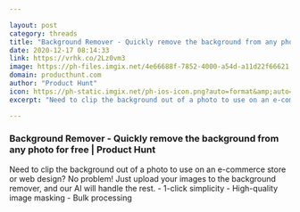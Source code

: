 ```yaml
---

layout: post
category: threads
title: "Background Remover - Quickly remove the background from any photo for free"
date: 2020-12-17 08:14:33
link: https://vrhk.co/2Lz0vm3
image: https://ph-files.imgix.net/4e66688f-7852-4000-a54d-a11d22f66621.jpeg?auto=format&fit=crop&frame=1&h=512&w=1024
domain: producthunt.com
author: "Product Hunt"
icon: https://ph-static.imgix.net/ph-ios-icon.png?auto=format&amp;auto=compress
excerpt: "Need to clip the background out of a photo to use on an e-commerce store or web design? No problem! Just upload your images to the background remover, and our AI will handle the rest. - 1-click simplicity - High-quality image masking - Bulk processing"

---
```


### Background Remover - Quickly remove the background from any photo for free | Product Hunt

Need to clip the background out of a photo to use on an e-commerce store or web design? No problem! Just upload your images to the background remover, and our AI will handle the rest. - 1-click simplicity - High-quality image masking - Bulk processing